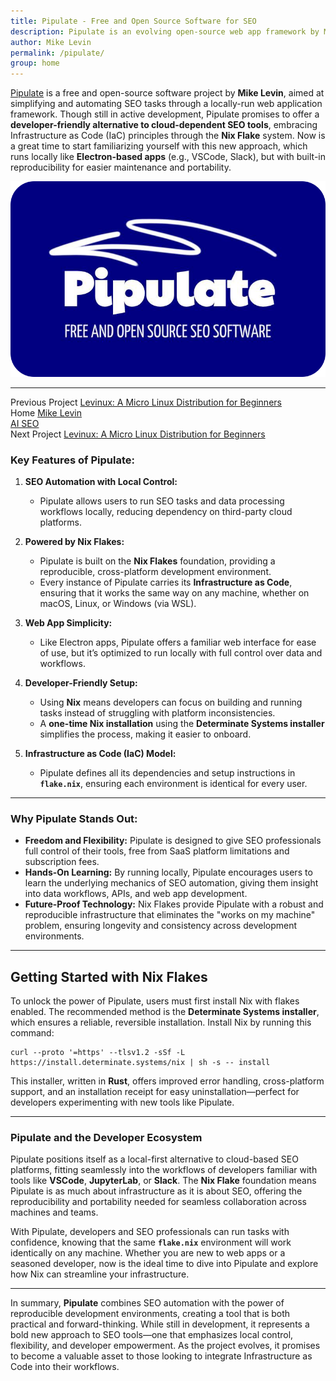 ```yaml
---
title: Pipulate - Free and Open Source Software for SEO
description: Pipulate is an evolving open-source web app framework by Mike Levin for automating SEO tasks, designed to run locally using Nix Flakes.
author: Mike Levin
permalink: /pipulate/
group: home
---
```


[Pipulate](https://pipulate.com/) is a free and open-source software project by **Mike Levin**, aimed at simplifying and automating SEO tasks through a locally-run web application framework. Though still in active development, Pipulate promises to offer a **developer-friendly alternative to cloud-dependent SEO tools**, embracing Infrastructure as Code (IaC) principles through the **Nix Flake** system. Now is a great time to start familiarizing yourself with this new approach, which runs locally like **Electron-based apps** (e.g., VSCode, Slack), but with built-in reproducibility for easier maintenance and portability.

<div style="text-align: center;">
<a href="https://pipulate.com/">
  <img src="/assets/logo/Pipulate.PNG" alt="Pipulate Logo - Open source SEO software" class="logo">
</a>
</div>

---

<div class="post-navigation">
  <div class="previous-post">
    <span class="nav-label">Previous Project</span>
    <a href="/levinux/">Levinux: A Micro Linux Distribution for Beginners</a>
  </div>
  
  <div class="home-link">
    <span class="nav-label">Home</span>
    <a href="{{ '/' | relative_url }}">Mike Levin<br />AI SEO</a>
  </div>
  
  <div class="next-post">
    <span class="nav-label">Next Project</span>
    <a href="/levinux/">Levinux: A Micro Linux Distribution for Beginners</a>
  </div>
</div>

### **Key Features of Pipulate:**

1. **SEO Automation with Local Control:**
   - Pipulate allows users to run SEO tasks and data processing workflows locally, reducing dependency on third-party cloud platforms.

2. **Powered by Nix Flakes:**
   - Pipulate is built on the **Nix Flakes** foundation, providing a reproducible, cross-platform development environment.
   - Every instance of Pipulate carries its **Infrastructure as Code**, ensuring that it works the same way on any machine, whether on macOS, Linux, or Windows (via WSL).

3. **Web App Simplicity:**
   - Like Electron apps, Pipulate offers a familiar web interface for ease of use, but it’s optimized to run locally with full control over data and workflows.

4. **Developer-Friendly Setup:**
   - Using **Nix** means developers can focus on building and running tasks instead of struggling with platform inconsistencies.
   - A **one-time Nix installation** using the **Determinate Systems installer** simplifies the process, making it easier to onboard.

5. **Infrastructure as Code (IaC) Model:**
   - Pipulate defines all its dependencies and setup instructions in **`flake.nix`**, ensuring each environment is identical for every user.

---

### **Why Pipulate Stands Out:**

- **Freedom and Flexibility:** Pipulate is designed to give SEO professionals full control of their tools, free from SaaS platform limitations and subscription fees.
- **Hands-On Learning:** By running locally, Pipulate encourages users to learn the underlying mechanics of SEO automation, giving them insight into data workflows, APIs, and web app development.
- **Future-Proof Technology:** Nix Flakes provide Pipulate with a robust and reproducible infrastructure that eliminates the "works on my machine" problem, ensuring longevity and consistency across development environments.

---

## **Getting Started with Nix Flakes**

To unlock the power of Pipulate, users must first install Nix with flakes enabled. The recommended method is the **Determinate Systems installer**, which ensures a reliable, reversible installation. Install Nix by running this command:

```
curl --proto '=https' --tlsv1.2 -sSf -L https://install.determinate.systems/nix | sh -s -- install
```

This installer, written in **Rust**, offers improved error handling, cross-platform support, and an installation receipt for easy uninstallation—perfect for developers experimenting with new tools like Pipulate.

---

### **Pipulate and the Developer Ecosystem**

Pipulate positions itself as a local-first alternative to cloud-based SEO platforms, fitting seamlessly into the workflows of developers familiar with tools like **VSCode**, **JupyterLab**, or **Slack**. The **Nix Flake** foundation means Pipulate is as much about infrastructure as it is about SEO, offering the reproducibility and portability needed for seamless collaboration across machines and teams.

With Pipulate, developers and SEO professionals can run tasks with confidence, knowing that the same **`flake.nix`** environment will work identically on any machine. Whether you are new to web apps or a seasoned developer, now is the ideal time to dive into Pipulate and explore how Nix can streamline your infrastructure.

---

In summary, **Pipulate** combines SEO automation with the power of reproducible development environments, creating a tool that is both practical and forward-thinking. While still in development, it represents a bold new approach to SEO tools—one that emphasizes local control, flexibility, and developer empowerment. As the project evolves, it promises to become a valuable asset to those looking to integrate Infrastructure as Code into their workflows.
